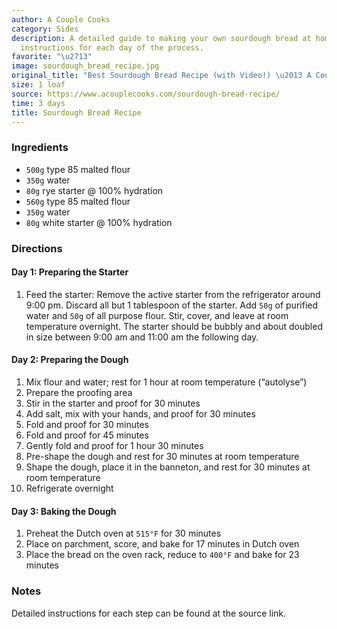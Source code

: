 ```yaml
---
author: A Couple Cooks
category: Sides
description: A detailed guide to making your own sourdough bread at home, with step-by-step
  instructions for each day of the process.
favorite: "\u2713"
image: sourdough_bread_recipe.jpg
original_title: "Best Sourdough Bread Recipe (with Video!) \u2013 A Couple Cooks"
size: 1 loaf
source: https://www.acouplecooks.com/sourdough-bread-recipe/
time: 3 days
title: Sourdough Bread Recipe
---
```

### Ingredients

* `500g` type 85 malted flour
* `350g` water
* `80g` rye starter @ 100% hydration
* `560g` type 85 malted flour
* `350g` water
* `80g` white starter @ 100% hydration

### Directions

#### Day 1: Preparing the Starter

1. Feed the starter: Remove the active starter from the refrigerator around 9:00 pm. Discard all but 1 tablespoon of the starter. Add `50g` of purified water and `50g` of all purpose flour. Stir, cover, and leave at room temperature overnight. The starter should be bubbly and about doubled in size between 9:00 am and 11:00 am the following day.

#### Day 2: Preparing the Dough

1. Mix flour and water; rest for 1 hour at room temperature (“autolyse”)
2. Prepare the proofing area
3. Stir in the starter and proof for 30 minutes
4. Add salt, mix with your hands, and proof for 30 minutes
5. Fold and proof for 30 minutes
6. Fold and proof for 45 minutes
7. Gently fold and proof for 1 hour 30 minutes
8. Pre-shape the dough and rest for 30 minutes at room temperature
9. Shape the dough, place it in the banneton, and rest for 30 minutes at room temperature
10. Refrigerate overnight

#### Day 3: Baking the Dough

1. Preheat the Dutch oven at `515°F` for 30 minutes
2. Place on parchment, score, and bake for 17 minutes in Dutch oven
3. Place the bread on the oven rack, reduce to `400°F` and bake for 23 minutes

### Notes

Detailed instructions for each step can be found at the source link.
